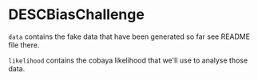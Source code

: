# DESCBiasChallenge

`data` contains the fake data that have been generated so far see README file there.

`likelihood` contains the cobaya likelihood that we'll use to analyse those data.
